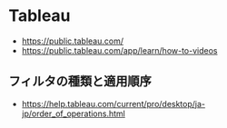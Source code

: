 # Tableau

- https://public.tableau.com/
- https://public.tableau.com/app/learn/how-to-videos

## フィルタの種類と適用順序

- https://help.tableau.com/current/pro/desktop/ja-jp/order_of_operations.html

